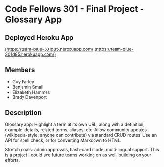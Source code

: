 # Code Fellows 301 - Final Project - Glossary App

## Deployed Heroku App

[https://team-blue-301d85.herokuapp.com/](https://team-blue-301d85.herokuapp.com/)

## Members

- Guy Farley
- Benjamin Small
- Elizabeth Hammes
- Brady Davenport

## Description

Glossary app: Highlight a term at its own URL, along with a definition, example, details, related terms, aliases, etc. Allow community updates (wikipedia-style, anyone can contribute) via standard CRUD routes. Use an API for spell check, or for converting Markdown to HTML.

Stretch goals: admin approvals, flash-card mode, multi-lingual support. This is a project I could see future teams working on as well, building on your efforts.
